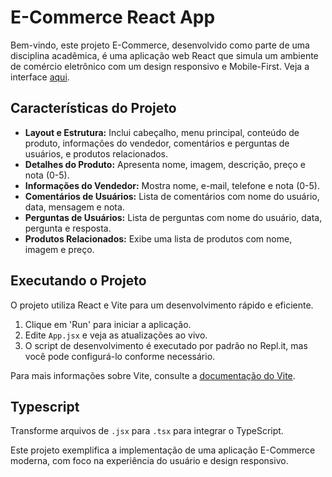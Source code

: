 # E-Commerce React App

Bem-vindo, este projeto E-Commerce, desenvolvido como parte de uma disciplina acadêmica, é uma aplicação web React que simula um ambiente de comércio eletrônico com um design responsivo e Mobile-First.
Veja a interface [aqui](https://mfuir-at-03-infnet-grlads01c2-m1-l1-30.infnet-grlads01c2-m1-l1.repl.co/).

## Características do Projeto

- **Layout e Estrutura:** Inclui cabeçalho, menu principal, conteúdo de produto, informações do vendedor, comentários e perguntas de usuários, e produtos relacionados.
- **Detalhes do Produto:** Apresenta nome, imagem, descrição, preço e nota (0-5).
- **Informações do Vendedor:** Mostra nome, e-mail, telefone e nota (0-5).
- **Comentários de Usuários:** Lista de comentários com nome do usuário, data, mensagem e nota.
- **Perguntas de Usuários:** Lista de perguntas com nome do usuário, data, pergunta e resposta.
- **Produtos Relacionados:** Exibe uma lista de produtos com nome, imagem e preço.

## Executando o Projeto

O projeto utiliza React e Vite para um desenvolvimento rápido e eficiente.

1. Clique em 'Run' para iniciar a aplicação.
2. Edite `App.jsx` e veja as atualizações ao vivo.
3. O script de desenvolvimento é executado por padrão no Repl.it, mas você pode configurá-lo conforme necessário.

Para mais informações sobre Vite, consulte a [documentação do Vite](link-para-documentação-do-vite).

## Typescript

Transforme arquivos de `.jsx` para `.tsx` para integrar o TypeScript.

Este projeto exemplifica a implementação de uma aplicação E-Commerce moderna, com foco na experiência do usuário e design responsivo.
